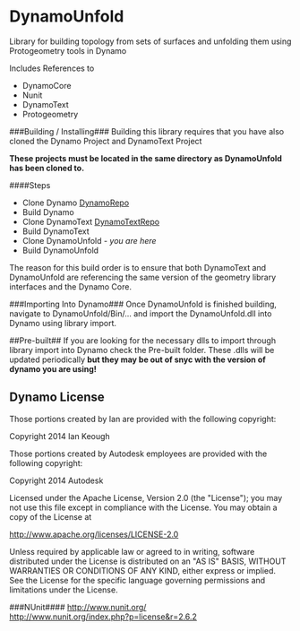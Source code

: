 DynamoUnfold
============

Library for building topology from sets of surfaces and unfolding them using Protogeometry tools in Dynamo

Includes References to
* DynamoCore
* Nunit
* DynamoText
* Protogeometry

###Building / Installing###
Building this library requires that you have also cloned the Dynamo Project and DynamoText Project

**These projects must be located in the same directory as DynamoUnfold has been cloned to.**

####Steps
- Clone Dynamo [DynamoRepo](https://github.com/DynamoDS/Dynamo)
- Build Dynamo
- Clone DynamoText [DynamoTextRepo](https://github.com/DynamoDS/DynamoText)
- Build DynamoText
- Clone DynamoUnfold - *you are here*
- Build DynamoUnfold

The reason for this build order is to ensure that both DynamoText and DynamoUnfold are referencing the same version of the geometry library interfaces and the Dynamo Core.

###Importing Into Dynamo###
Once DynamoUnfold is finished building, navigate to DynamoUnfold/Bin/... and import the DynamoUnfold.dll into Dynamo using library import.

##Pre-built##
If you are looking for the necessary dlls to import through library import into Dynamo check the Pre-built folder. These .dlls will be updated periodically **but they may be out of snyc with the version of dynamo you are using!**

## Dynamo License ##

Those portions created by Ian are provided with the following copyright:

Copyright 2014 Ian Keough

Those portions created by Autodesk employees are provided with the following copyright:

Copyright 2014 Autodesk


Licensed under the Apache License, Version 2.0 (the "License");
you may not use this file except in compliance with the License.
You may obtain a copy of the License at

http://www.apache.org/licenses/LICENSE-2.0

Unless required by applicable law or agreed to in writing, software
distributed under the License is distributed on an "AS IS" BASIS,
WITHOUT WARRANTIES OR CONDITIONS OF ANY KIND, either express or implied.
See the License for the specific language governing permissions and
limitations under the License.


###NUnit####
http://www.nunit.org/  
http://www.nunit.org/index.php?p=license&r=2.6.2  
